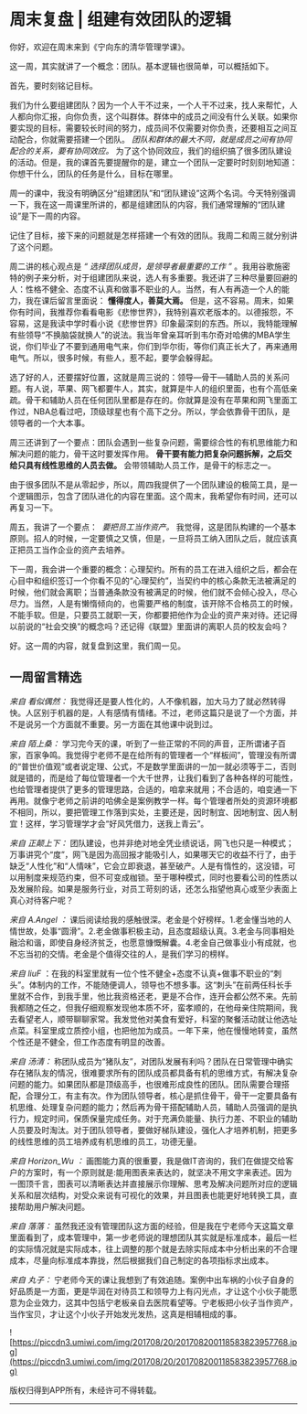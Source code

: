 # 周末复盘 | 组建有效团队的逻辑

你好，欢迎在周末来到《宁向东的清华管理学课》。

这一周，其实就讲了一个概念：团队。基本逻辑也很简单，可以概括如下。

首先，要时刻铭记目标。

我们为什么要组建团队？因为一个人干不过来，一个人干不过来，找人来帮忙，人人都向你汇报，向你负责，这个叫群体。群体中的成员之间没有什么关联。如果你要实现的目标，需要较长时间的努力，成员间不仅需要对你负责，还要相互之间互动配合，你就需要搭建一个团队。 *团队和群体的最大不同，就是成员之间有协同配合的关系，要有协同效应。* 为了这个协同效应，我们的组织搞了很多团队建设的活动。但是，我的课首先要提醒你的是，建立一个团队一定要时时刻刻地知道：你想干什么，团队的任务是什么，目标在哪里。

周一的课中，我没有明确区分“组建团队”和“团队建设”这两个名词。今天特别强调一下，我在这一周课里所讲的，都是组建团队的内容，我们通常理解的“团队建设”是下一周的内容。

记住了目标，接下来的问题就是怎样搭建一个有效的团队。我周二和周三就分别讲了这个问题。

周二讲的核心观点是 *“ 选择团队成员，是领导者最重要的工作 ”* 。我用谷歌施密特的例子来分析，对于组建团队来说，选人有多重要。我还讲了三种尽量要回避的人：性格不健全、态度不认真和做事不职业的人。当然，有人有再造一个人的能力，我在课后留言里面说： **懂得度人，善莫大焉。** 但是，这不容易。周末，如果你有时间，我推荐你看看电影《悲惨世界》，我特别喜欢老版本的。以德报怨，不容易，这是我读中学时看小说《悲惨世界》印象最深刻的东西。所以，我特能理解有些领导“不换脑袋就换人”的说法。我当年曾亲耳听到韦尔奇对哈佛的MBA学生说，你们毕业了不要到通用电气来，你们到华尔街，等你们真正长大了，再来通用电气。所以，很多时候，有些人，惹不起，要学会躲得起。

选了好的人，还要摆好位置，这就是周三说的：领导—骨干—辅助人员的关系问题。有人说，苹果、网飞都要牛人，其实，就算是牛人的组织里面，也有个高低亲疏。骨干和辅助人员在任何团队里都是存在的。你就算是没有在苹果和网飞里面工作过，NBA总看过吧，顶级球星也有个高下之分。所以，学会依靠骨干团队，是领导者的一个大本事。

周三还讲到了一个要点：团队会遇到一些复杂问题，需要综合性的有机思维能力和解决问题的能力，骨干这时要发挥作用。 **骨干要有能力把复杂问题拆解，之后交给只具有线性思维的人员去做。** 会带领辅助人员工作，是骨干的标志之一。

由于很多团队不是从零起步，所以，周四我提供了一个团队建设的极简工具，是一个逻辑图示，包含了团队进化的内容在里面。这个周末，我希望你有时间，还可以再复习一下。

周五，我讲了一个要点：  *要把员工当作资产。* 我觉得，这是团队构建的一个基本原则。招人的时候，一定要慎之又慎，但是，一旦将员工纳入团队之后，就应该真正把员工当作企业的资产去培养。

下一周，我会讲一个重要的概念：心理契约。所有的员工在进入组织之后，都会在心目中和组织签订一个你看不见的“心理契约”，当契约中的核心条款无法被满足的时候，他们就会离职；当普通条款没有被满足的时候，他们就不会倾心投入，尽心尽力。当然，人是有懒惰倾向的，也需要严格的制度，该开除不合格员工的时候，不能手软。但是，只要员工就职一天，你都要把他作为企业的资产来对待。还记得以前说的“社会交换”的概念吗？还记得《联盟》里面讲的离职人员的校友会吗？

好。这一周的内容，就复盘到这里，我们周一见。

## 一周留言精选

 *来自 看似偶然：* 我觉得还是要人性化的，人不像机器，加大马力了就必然转得快。人区别于机器的是，人有感情有情绪。不过，老师这篇只是说了一个方面，并不是说另一个方面就不重要。另一方面在其他课中说到过。

 *来自 陌上桑：* 学习完今天的课，听到了一些正常的不同的声音，正所谓诸子百家，百家争鸣。我觉得宁老师不是在给所有的管理者一个“样板间”，管理没有所谓的“普世价值观”或者说定理、公式，不是数学里面讲的一加一就必须等于二，否则就是错的，而是给了每位管理者一个大千世界，让我们看到了各种各样的可能性，也给管理者提供了更多的管理思路，合适的，咱拿来就用；不合适的，咱变通一下再用。就像宁老师之前讲的哈佛全是案例教学一样。每个管理者所处的资源环境都不相同，所以，要把管理工作落到实处，主要还是，因时制宜、因地制宜、因人制宜！这样，学习管理学才会“好风凭借力，送我上青云”。

 *来自 正颠上下：* 团队建设，也并非绝对地全凭业绩说话，网飞也只是一种模式；万事讲究个“度”，网飞是因为高回报才能吸引人，如果哪天它的收益不行了，由于缺乏“人性化”和“人情味”，它会立即衰退，甚至破产。人是有惰性的，这没错，可以用制度来规范约束，但不可变成枷锁。至于哪种模式，同时也要看公司的性质以及发展阶段。如果是服务行业，对员工苛刻的话，还怎么指望他真心或至少表面上真心对待客户呢？

 *来自 A.Angel ：* 课后阅读给我的感触很深。老金是个好榜样。1.老金懂当地的人情世故，处事“圆滑”。2.老金做事积极主动，且态度超级认真。3.老金与同事相处融洽和谐，即使自身经济贫乏，也愿意慷慨解囊。4.老金自己做事业小有成就，也不忘当初的交情。老金是个值得交往的人，是我们学习的榜样。

 *来自 liuF* ：在我的科室里就有一位个性不健全+态度不认真+做事不职业的“刺头”。体制内的工作，不能随便调人，领导也不想多事。这“刺头”在前两任科长手里就不合作，到我手里，他比我资格还老，更是不合作，连开会都公然不来。先前我都随之任之，但我仔细观察发现他本质不坏，蛮孝顺的，在他母亲住院期间，我去看望老人，顺带聊聊家常。我发觉他对美食有爱好，科室的聚餐活动就让他选址点菜。科室里成立质控小组，也把他加为成员。一年下来，他在慢慢地转变，虽然个性还是不健全，但工作态度有明显的改善。

 *来自 汤清：* 称团队成员为“猪队友”，对团队发展有利吗？团队在日常管理中确实存在猪队友的情况，很难要求所有的团队成员都具备有机的思维方式，有解决复杂问题的能力。如果团队都是顶级高手，也很难形成良性的团队。团队需要合理搭配，合理分工，有主有次。作为团队领导者，核心是抓住骨干，骨干一定要具备有机思维、处理复杂问题的能力；然后再为骨干搭配辅助人员，辅助人员强调的是执行力，规定时间，保质保量完成任务。对于充满负能量、执行力差、不职业的辅助人员要及时淘汰。对于团队领导者，要做好梯队建设，强化人才培养机制，把更多的线性思维的员工培养成有机思维的员工，功德无量。

 *来自 Horizon_Wu ：* 画图能力真的很重要，我是做IT咨询的，我们在做提交给客户的方案时，有一个原则就是:能用图表来表达的，就坚决不用文字来表述。因为一图顶千言，图表可以清晰表达并直接展示你理解、思考及解决问题所对应的逻辑关系和层次结构，对受众来说有可视化的效果，并且图表也能更好地转换工具，直接帮助用户解决问题。

 *来自 落落：* 虽然我还没有管理团队这方面的经验，但是我在宁老师今天这篇文章里面看到了，成本管理中，第一步老师说的理想团队其实就是标准成本，最后一栏的实际情况就是实际成本，往上调整的那个就是去除实际成本中分析出来的不合理成本，尽量向标准成本靠拢，然后根据我们自己制定的各项指标求出成本。

 *来自 丸子：* 宁老师今天的课让我想到了有效追随。案例中出车祸的小伙子自身的好品质是一方面，更是华润在对待员工和领导力上有闪光点，才让这个小伙子能愿意为企业效力，这其中包括宁老板亲自去医院看望等。宁老板把小伙子当作资产，当作宝贝，才让这个小伙子开始发光发热，这真是相辅相成的事。

![https://piccdn3.umiwi.com/img/201708/20/201708200118583823957768.jpg](https://piccdn3.umiwi.com/img/201708/20/201708200118583823957768.jpg)

版权归得到APP所有，未经许可不得转载。

---
